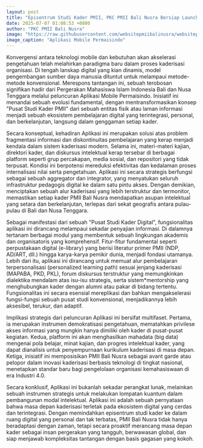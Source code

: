 ```yaml
---
layout: post
title: "Episentrum Studi Kader PMII, PKC PMII Bali Nusra Bersiap Launching Aplikasi Permaisindo"
date: 2025-07-07 01:08:53 +0800
author: "PKC PMII Bali Nusra"
image: "https://raw.githubusercontent.com/websitepmiibalinusra/websitepmiibalinusra.github.io/main/assets/rilis/episentrum-studi-kader-pmii-pkc-pmii-bali-nusra-bersiap-launching-aplikasi-permaisindo.png"
image_caption: "Aplikasi Mobile Permaisindo"
---
```


Konvergensi antara teknologi mobile dan kebutuhan akan akselerasi pengetahuan telah melahirkan paradigma baru dalam proses kaderisasi organisasi. Di tengah lanskap digital yang kian dinamis, model pengembangan sumber daya manusia dituntut untuk melampaui metode-metode konvensional. Merespons tantangan ini, sebuah terobosan signifikan hadir dari Pergerakan Mahasiswa Islam Indonesia Bali dan Nusa Tenggara melalui peluncuran Aplikasi Mobile Permaisindo. Inisiatif ini menandai sebuah evolusi fundamental, dengan mentransformasikan konsep "Pusat Studi Kader PMII" dari sebuah entitas fisik atau laman informasi menjadi sebuah ekosistem pembelajaran digital yang terintegrasi, personal, dan berkelanjutan, langsung dalam genggaman setiap kader.

Secara konseptual, kehadiran Aplikasi ini merupakan solusi atas problem fragmentasi informasi dan diskontinuitas pembelajaran yang kerap menjadi kendala dalam sistem kaderisasi modern. Selama ini, materi-materi kajian, direktori kader, dan diskursus intelektual kerap tersebar di berbagai platform seperti grup percakapan, media sosial, dan repositori yang tidak terpusat. Kondisi ini berpotensi mereduksi efektivitas dan kedalaman proses internalisasi nilai serta pengetahuan. Aplikasi ini secara strategis berfungsi sebagai sebuah aggregator dan integrator, yang menyatukan seluruh infrastruktur pedagogis digital ke dalam satu pintu akses. Dengan demikian, menciptakan sebuah alur kaderisasi yang lebih terstruktur dan termonitor, memastikan setiap kader PMII Bali Nusra mendapatkan asupan intelektual yang setara dan berkelanjutan, terlepas dari sekat geografis antara pulau-pulau di Bali dan Nusa Tenggara.

Sebagai manifestasi dari sebuah "Pusat Studi Kader Digital", fungsionalitas aplikasi ini dirancang melampaui sekadar penyajian informasi. Di dalamnya tertanam berbagai modul yang membentuk sebuah lingkungan akademis dan organisatoris yang komprehensif. Fitur-fitur fundamental seperti perpustakaan digital (e-library) yang berisi literatur primer PMII (NDP, AD/ART, dll.) hingga karya-karya pemikir dunia, menjadi fondasi utamanya. Lebih dari itu, aplikasi ini dirancang untuk memuat alur pembelajaran terpersonalisasi (personalized learning path) sesuai jenjang kaderisasi (MAPABA, PKD, PKL), forum diskursus terstruktur yang memungkinkan dialektika mendalam atas isu-isu strategis, serta sistem*mentorship yang menghubungkan kader dengan alumni atau pakar di bidang tertentu. Fungsionalitas ini secara esensial mereplikasi dan bahkan mengakselerasi fungsi-fungsi sebuah pusat studi konvensional, menjadikannya lebih aksesibel, terukur, dan adaptif.

Implikasi strategis dari peluncuran Aplikasi ini bersifat multifaset. Pertama, ia merupakan instrumen demokratisasi pengetahuan, mematahkan privilese akses informasi yang mungkin hanya dimiliki oleh kader di pusat-pusat kegiatan. Kedua, platform ini akan menghasilkan mahadata (big data) mengenai pola belajar, minat kajian, dan progres intelektual kader, yang dapat dianalisis untuk penyempurnaan kurikulum kaderisasi di masa depan. Ketiga, inisiatif ini memposisikan PMII Bali Nusra sebagai avant garde atau pelopor dalam inovasi kaderisasi berbasis teknologi di tingkat nasional, menetapkan standar baru bagi pengelolaan organisasi kemahasiswaan di era Industri 4.0.

Secara konklusif, Aplikasi ini bukanlah sekadar perangkat lunak, melainkan sebuah instrumen strategis untuk melakukan lompatan kuantum dalam pembangunan modal intelektual. Aplikasi ini adalah sebuah pernyataan bahwa masa depan kaderisasi terletak pada ekosistem digital yang cerdas dan terintegrasi. Dengan memindahkan episentrum studi kader ke dalam ruang digital yang personal dan tak terbatas, PMII Bali Nusra tidak hanya beradaptasi dengan zaman, tetapi secara proaktif merancang masa depan kader sebagai insan pergerakan yang tangguh, berwawasan global, dan siap menjawab kompleksitas tantangan dengan basis gagasan yang kokoh.
